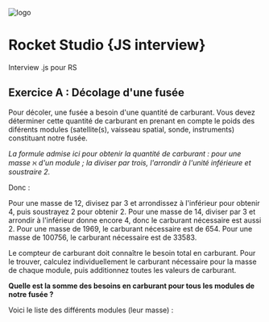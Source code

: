 ![logo](https://www.rocketstud.io/img/logos/logo4.png)

# Rocket Studio {JS interview}
Interview .js pour RS


## Exercice A : Décolage d'une fusée

Pour décoler, une fusée a besoin d'une quantité de carburant. 
Vous devez déterminer cette quantité de carburant en prenant en compte le poids des diférents modules (satellite(s), vaisseau spatial, sonde, instruments) constituant notre fusée.

*La formule admise ici pour obtenir la quantité de carburant : pour une masse ℵ d'un module ; la diviser par trois, l'arrondir à l'unité inférieure et soustraire 2.*

Donc :

Pour une masse de 12, divisez par 3 et arrondissez à l'inférieur pour obtenir 4, puis soustrayez 2 pour obtenir 2.
Pour une masse de 14, diviser par 3 et arrondir à l'inférieur donne encore 4, donc le carburant nécessaire est aussi 2.
Pour une masse de 1969, le carburant nécessaire est de 654.
Pour une masse de 100756, le carburant nécessaire est de 33583.

Le compteur de carburant doit connaître le besoin total en carburant. Pour le trouver, calculez individuellement le carburant nécessaire pour la masse de chaque module, puis additionnez toutes les valeurs de carburant.

**Quelle est la somme des besoins en carburant pour tous les modules de notre fusée ?**

Voici le liste des différents modules (leur masse) : 

